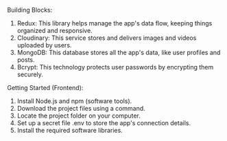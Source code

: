 Building Blocks:

1. Redux: This library helps manage the app's data flow, keeping things organized and responsive.
2. Cloudinary: This service stores and delivers images and videos uploaded by users.
3. MongoDB: This database stores all the app's data, like user profiles and posts.
4. Bcrypt: This technology protects user passwords by encrypting them securely.

Getting Started (Frontend): 

1. Install Node.js and npm (software tools).
2. Download the project files using a command.
3. Locate the project folder on your computer.
4. Set up a secret file .env to store the app's connection details.
5. Install the required software libraries. 
